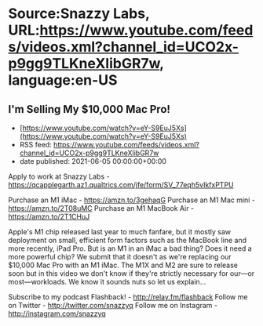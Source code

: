# Source:Snazzy Labs, URL:https://www.youtube.com/feeds/videos.xml?channel_id=UCO2x-p9gg9TLKneXlibGR7w, language:en-US

## I'm Selling My $10,000 Mac Pro!
 - [https://www.youtube.com/watch?v=eY-S9EuJ5Xs](https://www.youtube.com/watch?v=eY-S9EuJ5Xs)
 - RSS feed: https://www.youtube.com/feeds/videos.xml?channel_id=UCO2x-p9gg9TLKneXlibGR7w
 - date published: 2021-06-05 00:00:00+00:00

Apply to work at Snazzy Labs - https://qcapplegarth.az1.qualtrics.com/jfe/form/SV_77eqh5vIkfxPTPU

Purchase an M1 iMac - https://amzn.to/3gehaqG
Purchase an M1 Mac mini - https://amzn.to/2T08uMC
Purchase an M1 MacBook Air - https://amzn.to/2T1CHuJ

Apple's M1 chip released last year to much fanfare, but it mostly saw deployment on small, efficient form factors such as the MacBook line and more recently, iPad Pro. But is an M1 in an iMac a bad thing? Does it need a more powerful chip? We submit that it doesn't as we're replacing our $10,000 Mac Pro with an M1 iMac. The M1X and M2 are sure to release soon but in this video we don't know if they're strictly necessary for our—or most—workloads. We know it sounds nuts so let us explain...

Subscribe to my podcast Flashback! - http://relay.fm/flashback
Follow me on Twitter - http://twitter.com/snazzyq
Follow me on Instagram - http://instagram.com/snazzyq

